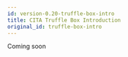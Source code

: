 ```yaml
---
id: version-0.20-truffle-box-intro
title: CITA Truffle Box Introduction
original_id: truffle-box-intro
---
```


Coming soon
